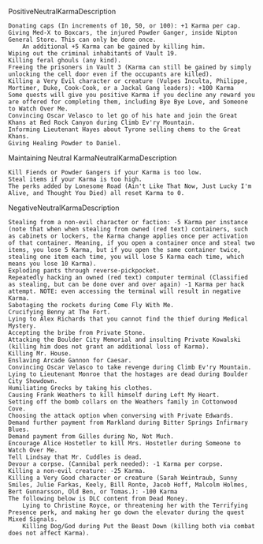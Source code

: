 ﻿PositiveNeutralKarmaDescription

    Donating caps (In increments of 10, 50, or 100): +1 Karma per cap.
    Giving Med-X to Boxcars, the injured Powder Ganger, inside Nipton General Store. This can only be done once.
        An additional +5 Karma can be gained by killing him. 
    Wiping out the criminal inhabitants of Vault 19.
    Killing feral ghouls (any kind).
    Freeing the prisoners in Vault 3 (Karma can still be gained by simply unlocking the cell door even if the occupants are killed).
    Killing a Very Evil character or creature (Vulpes Inculta, Philippe, Mortimer, Duke, Cook-Cook, or a Jackal Gang leaders): +100 Karma
    Some quests will give you positive Karma if you decline any reward you are offered for completing them, including Bye Bye Love, and Someone to Watch Over Me.
    Convincing Oscar Velasco to let go of his hate and join the Great Khans at Red Rock Canyon during Climb Ev'ry Mountain.
    Informing Lieutenant Hayes about Tyrone selling chems to the Great Khans.
    Giving Healing Powder to Daniel. 

Maintaining Neutral KarmaNeutralKarmaDescription

    Kill Fiends or Powder Gangers if your Karma is too low.
    Steal items if your Karma is too high.
    The perks added by Lonesome Road (Ain't Like That Now, Just Lucky I'm Alive, and Thought You Died) all reset Karma to 0. 

NegativeNeutralKarmaDescription

    Stealing from a non-evil character or faction: -5 Karma per instance (note that when when stealing from owned (red text) containers, such as cabinets or lockers, the Karma change applies once per activation of that container. Meaning, if you open a container once and steal two items, you lose 5 Karma, but if you open the same container twice, stealing one item each time, you will lose 5 Karma each time, which means you lose 10 Karma).
    Exploding pants through reverse-pickpocket.
    Repeatedly hacking an owned (red text) computer terminal (Classified as stealing, but can be done over and over again) -1 Karma per hack attempt. NOTE: even accessing the terminal will result in negative Karma.
    Sabotaging the rockets during Come Fly With Me.
    Crucifying Benny at The Fort.
    Lying to Alex Richards that you cannot find the thief during Medical Mystery.
    Accepting the bribe from Private Stone.
    Attacking the Boulder City Memorial and insulting Private Kowalski (killing him does not grant an additional loss of Karma).
    Killing Mr. House.
    Enslaving Arcade Gannon for Caesar.
    Convincing Oscar Velasco to take revenge during Climb Ev'ry Mountain.
    Lying to Lieutenant Monroe that the hostages are dead during Boulder City Showdown.
    Humiliating Grecks by taking his clothes.
    Causing Frank Weathers to kill himself during Left My Heart.
    Setting off the bomb collars on the Weathers family in Cottonwood Cove.
    Choosing the attack option when conversing with Private Edwards.
    Demand further payment from Markland during Bitter Springs Infirmary Blues.
    Demand payment from Gilles during No, Not Much.
    Encourage Alice Hostetler to kill Mrs. Hostetler during Someone to Watch Over Me.
    Tell Lindsay that Mr. Cuddles is dead.
    Devour a corpse. (Cannibal perk needed): -1 Karma per corpse.
    Killing a non-evil creature: -25 Karma.
    Killing a Very Good character or creature (Sarah Weintraub, Sunny Smiles, Julie Farkas, Keely, Bill Ronte, Jacob Hoff, Malcolm Holmes, Bert Gunnarsson, Old Ben, or Tomas.): -100 Karma
    The following below is DLC content from Dead Money.
        Lying to Christine Royce, or threatening her with the Terrifying Presence perk, and making her go down the elevator during the quest Mixed Signals.
        Killing Dog/God during Put the Beast Down (killing both via combat does not affect Karma). 
